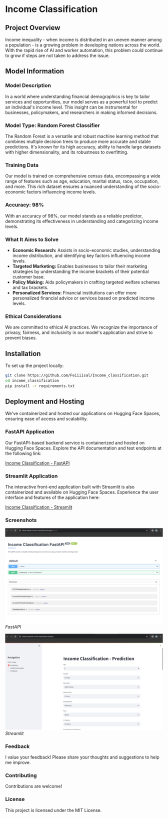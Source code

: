 # Income Classification

## Project Overview
Income inequality - when income is distributed in an uneven manner among a population - is a growing problem in developing nations across the world. With the rapid rise of AI and worker automation, this problem could continue to grow if steps are not taken to address the issue.

## Model Information

### Model Description
In a world where understanding financial demographics is key to tailor services and opportunities, our model serves as a powerful tool to predict an individual's income level. This insight can be instrumental for businesses, policymakers, and researchers in making informed decisions.

### Model Type: Random Forest Classifier
The Random Forest is a versatile and robust machine learning method that combines multiple decision trees to produce more accurate and stable predictions. It's known for its high accuracy, ability to handle large datasets with higher dimensionality, and its robustness to overfitting.

### Training Data
Our model is trained on comprehensive census data, encompassing a wide range of features such as age, education, marital status, race, occupation, and more. This rich dataset ensures a nuanced understanding of the socio-economic factors influencing income levels.

### Accuracy: 98%
With an accuracy of 98%, our model stands as a reliable predictor, demonstrating its effectiveness in understanding and categorizing income levels.

### What It Aims to Solve
- **Economic Research:** Assists in socio-economic studies, understanding income distribution, and identifying key factors influencing income levels.
- **Targeted Marketing:** Enables businesses to tailor their marketing strategies by understanding the income brackets of their potential customer base.
- **Policy Making:** Aids policymakers in crafting targeted welfare schemes and tax brackets.
- **Personalized Services:** Financial institutions can offer more personalized financial advice or services based on predicted income levels.

### Ethical Considerations
We are committed to ethical AI practices. We recognize the importance of privacy, fairness, and inclusivity in our model's application and strive to prevent biases.

## Installation

To set up the project locally:

```bash
git clone https://github.com/Feiiiisal/Income_classification.git
cd income_classification
pip install -r requirements.txt
```

## Deployment and Hosting

We've containerized and hosted our applications on Hugging Face Spaces, ensuring ease of access and scalability. 

### FastAPI Application

Our FastAPI-based backend service is containerized and hosted on Hugging Face Spaces. Explore the API documentation and test endpoints at the following link:

[Income Classification - FastAPI](https://feiiisal-fastapi-income-classification.hf.space/docs#/)

### Streamlit Application

The interactive front-end application built with Streamlit is also containerized and available on Hugging Face Spaces. Experience the user interface and features of the application here:

[Income Classification - Streamlit](https://feiiisal-streamlit-income-classification.hf.space/)

### Screenshots

![Income Classification Prediction Interface](https://github.com/Feiiiisal/Income_classification/blob/main/Screenshots/Fastapi.png)
*FastAPI*

![Income Classification Prediction Interface](https://github.com/Feiiiisal/Income_classification/blob/main/Screenshots/Streamlit.png)
*Streamlit*

### Feedback
I value your feedback! Please share your thoughts and suggestions to help me improve.

### Contributing
Contributions are welcome! 

### License
This project is licensed under the MIT License.
